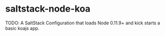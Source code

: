 saltstack-node-koa
==================

TODO: A SaltStack Configuration that loads Node 0.11.9+ and kick starts a basic koajs app.
